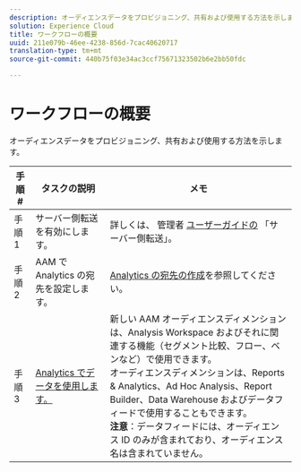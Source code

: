 ```yaml
---
description: オーディエンスデータをプロビジョニング、共有および使用する方法を示します。
solution: Experience Cloud
title: ワークフローの概要
uuid: 211e079b-46ee-4238-856d-7cac40620717
translation-type: tm+mt
source-git-commit: 440b75f03e34ac3ccf75671323502b6e2bb50fdc

---
```



# ワークフローの概要

オーディエンスデータをプロビジョニング、共有および使用する方法を示します。

| 手順 # | タスクの説明 | メモ |
|--- |--- |--- |
| 手順 1 | サーバー側転送を有効にします。 | 詳しくは、 管理者 [ユーザーガイドの](/help/admin/admin/c-server-side-forwarding/ssf.md) 「サーバー側転送」。 |
| 手順 2 | AAM で Analytics の宛先を設定します。 | [Analytics の宛先の作成](https://docs.adobe.com/content/help/ja-JP/audience-manager/user-guide/features/destinations/experience-cloud-destinations/create-analytics-destination.html)を参照してください。 |
| 手順 3 | [Analytics でデータを使用します。](/help/integrate/c-audience-analytics/c-workflow/use-audience-data-analytics.md) | 新しい AAM オーディエンスディメンションは、Analysis Workspace およびそれに関連する機能（セグメント比較、フロー、ベンなど）で使用できます。<br>オーディエンスディメンションは、Reports &amp; Analytics、Ad Hoc Analysis、Report Builder、Data Warehouse およびデータフィードで使用することもできます。<br>**注意&#x200B;**：データフィードには、オーディエンス ID のみが含まれており、オーディエンス名は含まれていません。 |
